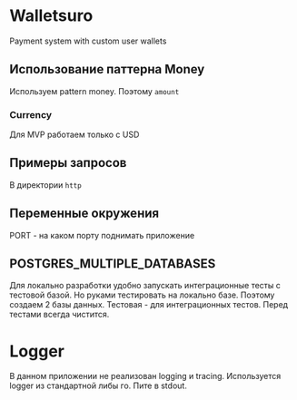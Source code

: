 # Walletsuro

Payment system with custom user wallets

## Использование паттерна Money

Используем pattern money. Поэтому `amount `

### Currency

Для MVP работаем только с USD

## Примеры запросов

В директории `http`

## Переменные окружения

PORT - на каком порту поднимать приложение

## POSTGRES_MULTIPLE_DATABASES

Для локально разработки удобно запускать интеграционные тесты с тестовой базой.
Но руками тестировать на локально базе. Поэтому создаем 2 базы данных.
Тестовая - для интеграционных тестов. Перед тестами всегда чистится.

# Logger

В данном приложении не реализован logging и tracing.
Используется logger из стандартной либы го. Пите в stdout.

